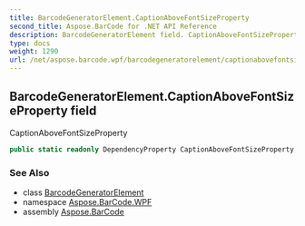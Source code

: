 ```yaml
---
title: BarcodeGeneratorElement.CaptionAboveFontSizeProperty
second_title: Aspose.BarCode for .NET API Reference
description: BarcodeGeneratorElement field. CaptionAboveFontSizeProperty
type: docs
weight: 1290
url: /net/aspose.barcode.wpf/barcodegeneratorelement/captionabovefontsizeproperty/
---
```

## BarcodeGeneratorElement.CaptionAboveFontSizeProperty field

CaptionAboveFontSizeProperty

```csharp
public static readonly DependencyProperty CaptionAboveFontSizeProperty;
```

### See Also

* class [BarcodeGeneratorElement](../)
* namespace [Aspose.BarCode.WPF](../../barcodegeneratorelement/)
* assembly [Aspose.BarCode](../../../)


